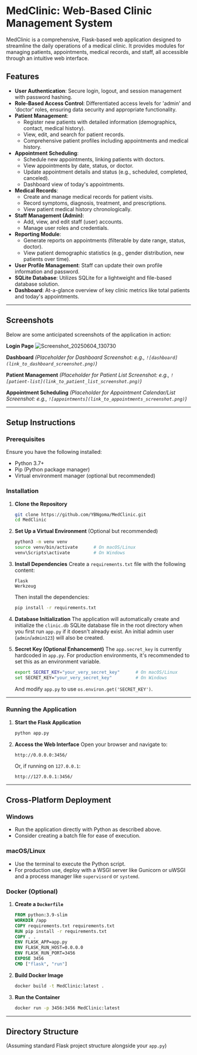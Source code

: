 # MedClinic: Web-Based Clinic Management System

MedClinic is a comprehensive, Flask-based web application designed to streamline the daily operations of a medical clinic. It provides modules for managing patients, appointments, medical records, and staff, all accessible through an intuitive web interface.

## Features

-   **User Authentication**: Secure login, logout, and session management with password hashing.
-   **Role-Based Access Control**: Differentiated access levels for 'admin' and 'doctor' roles, ensuring data security and appropriate functionality.
-   **Patient Management**:
    -   Register new patients with detailed information (demographics, contact, medical history).
    -   View, edit, and search for patient records.
    -   Comprehensive patient profiles including appointments and medical history.
-   **Appointment Scheduling**:
    -   Schedule new appointments, linking patients with doctors.
    -   View appointments by date, status, or doctor.
    -   Update appointment details and status (e.g., scheduled, completed, canceled).
    -   Dashboard view of today's appointments.
-   **Medical Records**:
    -   Create and manage medical records for patient visits.
    -   Record symptoms, diagnosis, treatment, and prescriptions.
    -   View patient medical history chronologically.
-   **Staff Management (Admin)**:
    -   Add, view, and edit staff (user) accounts.
    -   Manage user roles and credentials.
-   **Reporting Module**:
    -   Generate reports on appointments (filterable by date range, status, doctor).
    -   View patient demographic statistics (e.g., gender distribution, new patients over time).
-   **User Profile Management**: Staff can update their own profile information and password.
-   **SQLite Database**: Utilizes SQLite for a lightweight and file-based database solution.
-   **Dashboard**: At-a-glance overview of key clinic metrics like total patients and today's appointments.

---
## Screenshots

Below are some anticipated screenshots of the application in action:

**Login Page**
![Screenshot_20250604_130730](https://github.com/user-attachments/assets/cf1d53ae-2e53-4e14-a5d1-a696e55d4a45)



**Dashboard**
*(Placeholder for Dashboard Screenshot: e.g., `![dashboard](link_to_dashboard_screenshot.png)`)*

**Patient Management**
*(Placeholder for Patient List Screenshot: e.g., `![patient-list](link_to_patient_list_screenshot.png)`)*

**Appointment Scheduling**
*(Placeholder for Appointment Calendar/List Screenshot: e.g., `![appointments](link_to_appointments_screenshot.png)`)*

---

## Setup Instructions

### Prerequisites

Ensure you have the following installed:

-   Python 3.7+
-   Pip (Python package manager)
-   Virtual environment manager (optional but recommended)

### Installation

1.  **Clone the Repository**
    ```bash
    git clone https://github.com/YBNgoma/MedClinic.git
    cd MedClinic
    ```

2.  **Set Up a Virtual Environment**
    (Optional but recommended)
    ```bash
    python3 -m venv venv
    source venv/bin/activate      # On macOS/Linux
    venv\Scripts\activate         # On Windows
    ```

3.  **Install Dependencies**
    Create a `requirements.txt` file with the following content:
    ```
    Flask
    Werkzeug
    ```
    Then install the dependencies:
    ```bash
    pip install -r requirements.txt
    ```

4.  **Database Initialization**
    The application will automatically create and initialize the `clinic.db` SQLite database file in the root directory when you first run `app.py` if it doesn't already exist. An initial admin user (`admin`/`admin123`) will also be created.

5.  **Secret Key (Optional Enhancement)**
    The `app.secret_key` is currently hardcoded in `app.py`. For production environments, it's recommended to set this as an environment variable.
    ```bash
    export SECRET_KEY="your_very_secret_key"      # On macOS/Linux
    set SECRET_KEY="your_very_secret_key"         # On Windows
    ```
    And modify `app.py` to use `os.environ.get('SECRET_KEY')`.

---

### Running the Application

1.  **Start the Flask Application**
    ```bash
    python app.py
    ```

2.  **Access the Web Interface**
    Open your browser and navigate to:
    ```
    http://0.0.0.0:3456/
    ```
    Or, if running on `127.0.0.1`:
    ```
    http://127.0.0.1:3456/
    ```

---

## Cross-Platform Deployment

### Windows
-   Run the application directly with Python as described above.
-   Consider creating a batch file for ease of execution.

### macOS/Linux
-   Use the terminal to execute the Python script.
-   For production use, deploy with a WSGI server like Gunicorn or uWSGI and a process manager like `supervisord` or `systemd`.

### Docker (Optional)
1.  **Create a `Dockerfile`**
    ```dockerfile
    FROM python:3.9-slim
    WORKDIR /app
    COPY requirements.txt requirements.txt
    RUN pip install -r requirements.txt
    COPY . .
    ENV FLASK_APP=app.py
    ENV FLASK_RUN_HOST=0.0.0.0
    ENV FLASK_RUN_PORT=3456
    EXPOSE 3456
    CMD ["flask", "run"]
    ```

2.  **Build Docker Image**
    ```bash
    docker build -t MedClinic:latest .
    ```

3.  **Run the Container**
    ```bash
    docker run -p 3456:3456 MedClinic:latest
    ```

---

## Directory Structure

(Assuming standard Flask project structure alongside your `app.py`)
